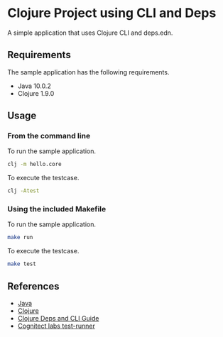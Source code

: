 # Clojure Project using CLI and Deps

A simple application that uses Clojure CLI and deps.edn.

## Requirements

The sample application has the following requirements.

* Java 10.0.2
* Clojure 1.9.0

## Usage

### From the command line

To run the sample application.

~~~ bash
clj -m hello.core
~~~

To execute the testcase.

~~~ bash
clj -Atest
~~~

### Using the included Makefile

To run the sample application.

~~~ bash
make run
~~~

To execute the testcase.

~~~ bash
make test
~~~

## References

* [Java](http://www.oracle.com/technetwork/java/index.html)
* [Clojure](https://clojure.org/index)
* [Clojure Deps and CLI Guide](https://clojure.org/guides/deps_and_cli)
* [Cognitect labs test-runner](https://github.com/cognitect-labs/test-runner)
